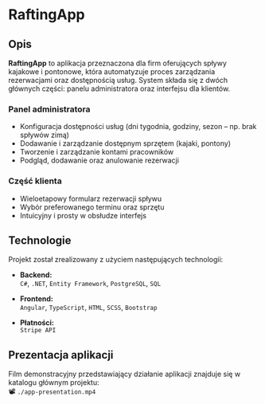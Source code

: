 # RaftingApp

## Opis

**RaftingApp** to aplikacja przeznaczona dla firm oferujących spływy kajakowe i pontonowe, która automatyzuje proces zarządzania rezerwacjami oraz dostępnością usług. System składa się z dwóch głównych części: panelu administratora oraz interfejsu dla klientów.

### Panel administratora

- Konfiguracja dostępności usług (dni tygodnia, godziny, sezon – np. brak spływów zimą)
- Dodawanie i zarządzanie dostępnym sprzętem (kajaki, pontony)
- Tworzenie i zarządzanie kontami pracowników
- Podgląd, dodawanie oraz anulowanie rezerwacji

### Część klienta

- Wieloetapowy formularz rezerwacji spływu
- Wybór preferowanego terminu oraz sprzętu
- Intuicyjny i prosty w obsłudze interfejs

## Technologie

Projekt został zrealizowany z użyciem następujących technologii:

- **Backend:**  
  `C#`, `.NET`, `Entity Framework`, `PostgreSQL`, `SQL`

- **Frontend:**  
  `Angular`, `TypeScript`, `HTML`, `SCSS`, `Bootstrap`

- **Płatności:**  
  `Stripe API`

## Prezentacja aplikacji

Film demonstracyjny przedstawiający działanie aplikacji znajduje się w katalogu głównym projektu:  
📽️ `./app-presentation.mp4`

